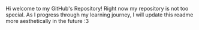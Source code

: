 Hi welcome to my GitHub's Repository!
Right now my repository is not too special. As I progress through my learning journey, I will update this readme more aesthetically in the future :3
